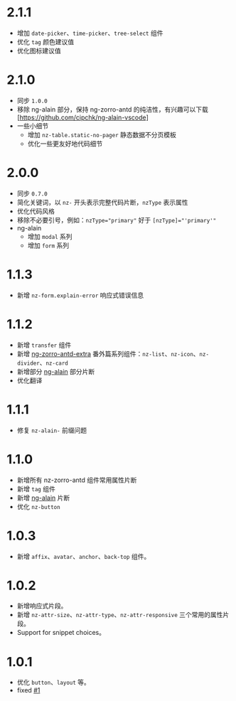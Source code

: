 # 2.1.1

- 增加 `date-picker`、`time-picker`、`tree-select` 组件
- 优化 `tag` 颜色建议值
- 优化图标建议值

# 2.1.0

- 同步 `1.0.0`
- 移除 ng-alain 部分，保持 ng-zorro-antd 的纯洁性，有兴趣可以下载 [https://github.com/cipchk/ng-alain-vscode]
- 一些小细节
  - 增加 `nz-table.static-no-pager` 静态数据不分页模板
  - 优化一些更友好地代码细节

# 2.0.0

- 同步 `0.7.0`
- 简化关键词，以 `nz-` 开头表示完整代码片断，`nzType` 表示属性
- 优化代码风格
- 移除不必要引号，例如：`nzType="primary"` 好于 `[nzType]="'primary'"`
- ng-alain
  - 增加 `modal` 系列
  - 增加 `form` 系列

# 1.1.3

+ 新增 `nz-form.explain-error` 响应式错误信息

# 1.1.2

+ 新增 `transfer` 组件
+ 新增 [ng-zorro-antd-extra](https://github.com/cipchk/ng-zorro-antd-extra) 番外篇系列组件：`nz-list`、`nz-icon`、`nz-divider`、`nz-card`
+ 新增部分 [ng-alain](https://github.com/cipchk/ng-alain) 部分片断
+ 优化翻译

# 1.1.1

+ 修复 `nz-alain-` 前缀问题

# 1.1.0

+ 新增所有 nz-zorro-antd 组件常用属性片断
+ 新增 `tag` 组件
+ 新增 [ng-alain](https://github.com/cipchk/ng-alain) 片断
+ 优化 `nz-button`

# 1.0.3

+ 新增 `affix`、`avatar`、`anchor`、`back-top` 组件。

# 1.0.2

+ 新增响应式片段。
+ 新增 `nz-attr-size`、`nz-attr-type`、`nz-attr-responsive` 三个常用的属性片段。
+ Support for snippet choices。

# 1.0.1

+ 优化 `button`、`layout` 等。
+ fixed [#1](https://github.com/cipchk/ng-zorro-vscode/issues/1)
